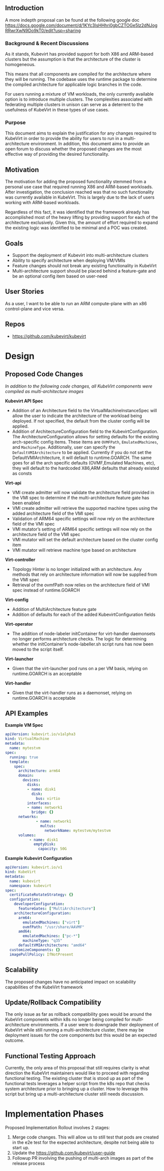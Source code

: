 ## Introduction

A more indepth proposal can be found at the following google doc https://docs.google.com/document/d/1KYc3lsHHhri0gbCZTOGe5lz2dNJogRRwrXwN9Do9kT0/edit?usp=sharing

### Background & Recent Discussions
As it stands, Kubevirt has provided support for both X86 and ARM-based clusters but the assumption is that the architecture of the cluster is homogeneous. 

This means that all components are compiled for the architecture where they will be running. The codebase uses the runtime package to determine the compiled architecture for applicable logic branches in the code. 

For users running a mixture of VM workloads, the only currently available option is to introduce multiple clusters. The complexities associated with federating multiple clusters in unison can serve as a deterrent to the usefulness of KubeVirt in these types of use cases.

### Purpose 
This document aims to explain the justification for any changes required to KubeVirt in order to provide the ability for users to run in a multi-architecture environment.  In addition, this document aims to provide an open forum to discuss whether the proposed changes are the most effective way of providing the desired functionality.

## Motivation

The motivation for adding the proposed functionality stemmed from a personal use case that required running X86 and ARM-based workloads. After investigation, the conclusion reached was that no such functionality was currently available in KubeVirt. This is largely due to the lack of users working with ARM-based workloads. 

Regardless of this fact, it was identified that the framework already has accomplished most of the heavy lifting by providing support for each of the architecture exclusively. Given this, the amount of effort required to expand the existing logic was identified to be minimal and a POC was created. 

## Goals

- Support the deployment of Kubevirt into multi-architecture clusters
- Ability to specify architecture when deploying VM/VMIs 
- Feature changes should not break any existing functionality in KubeVirt
- Multi-architecture support should be placed behind a feature-gate and be an optional config item based on user-need

## User Stories

As a user, I want to be able to run an ARM compute-plane with an x86 control-plane and vice versa.

## Repos
 - https://github.com/kubevirt/kubevirt

# Design

## Proposed Code Changes

*In addition to the following code changes, all KubeVirt components were compiled as multi-architecture images*

**Kubevirt API Spec**

- Addition of an Architecture field to the VirtualMachineInstanceSpec will allow the user to indicate the architecture of the workload being deployed. If not specified, the default from the cluster config will be applied.
- Addition of ArchitectureConfiguration field to the KubevirtConfiguration. The ArchitectureConfiguration allows for setting defaults for the existing arch-specific config items. These items are `OVMFPath`, `EmulatedMachines`, and `MachineType`. Additionally, user can specify the `DefaultVMIArchitecture` to be applied. Currently if you do not set the DefaultVMIArchitecture, it will default to runtime.GOARCH. The same goes for all the arch specific defaults (OVMF,Emulated Machines, etc), they will default to the hardcoded X86,ARM defaults that already existed  as consts
  

**Virt-api**

- VMI create admitter will now validate the architecture field provided in the VMI spec to determine if the multi-architecture feature gate has been enabled
- VMI create admitter will retrieve the supported machine types using the added architecture field of the VMI spec
- Validation of ARM64 specific settings will now rely on the architecture field of the VMI spec
- VMI mutator’s setting of ARM64 specific settings will now rely on the architecture field of the VMI spec
- VMI mutator will set the default architecture based on the cluster config item
- VMI mutator will retrieve machine type based on architecture

**Virt-controller**

- Topology Hinter is no longer initialized with an architecture. Any methods that rely on architecture information will now be supplied from the VMI spec
- Retrieval of the ovmfPath now relies on the architecture field of VMI spec instead of runtime.GOARCH

**Virt-config**

- Addition of MultiArchitecture feature gate 
- Addition of defaults for each of the added KubevirtConfiguration fields
 
**Virt-operator**

- The addition of node-labeler initContainer for virt-handler daemonsets no longer performs architecture checks. The logic for determining whether the initContainer’s node-labeller.sh script runs has now been moved to the script itself.

**Virt-launcher**

- Given that the virt-launcher pod runs on a per VM basis, relying on runtime.GOARCH is an acceptable

**Virt-handler**

- Given that the virt-handler runs as a daemonset, relying on runtime.GOARCH is acceptable


## API Examples

**Example VM Spec**

```yaml
apiVersion: kubevirt.io/v1alpha3
kind: VirtualMachine
metadata:
  name: mytestvm
spec:
  running: true
  template:
    spec:
      architecture: arm64
      domain:
        devices:
          disks:
          - name: disk1
            disk:
              bus: virtio
          interfaces:
          - name: network1
            bridge: {}
      networks:
              - name: network1
                multus:
                  networkName: mytestvm/mytestvm
      volumes:
           - name: disk1
             emptyDisk:
               capacity: 50G
```

**Example Kubevirt Configuration**

```yaml	
apiVersion: kubevirt.io/v1
kind: KubeVirt
metadata:
  name: kubevirt
  namespace: kubevirt
spec:
  certificateRotateStrategy: {}
  configuration:
    developerConfiguration:
      featureGates: ["MultiArchitecture"]
    architectureConfiguration:
      arm64:
        emulatedMachines: ["virt"]
        ovmfPath: "/usr/share/AAVMF"
      amd64:
        emulatedMachines: ["pc-*"]
        machineType: "q35"
      defaultVMIArchitecture: "amd64"
  customizeComponents: {}
  imagePullPolicy: IfNotPresent
```

## Scalability

The proposed changes have no anticipated impact on scalability capabilities of the KubeVirt framework


## Update/Rollback Compatibility

The only issue as far as rollback compatibility goes would be around the KubeVirt components within k8s no longer being compiled for multi-architecture environments. If a user were to downgrade their deployment of KubeVirt while still running a multi-architecture cluster, there may be deployment issues for the core components but this would be an expected outcome. 

## Functional Testing Approach

Currently, the only area of this proposal that still requires clarity is what direction the KubeVirt maintainers would like to proceed with regarding functional testing. The existing cluster that is stood up as part of the functional tests leverages a helper script from the k8s repo that checks system architecture prior to bringing up a cluster. How to leverage this script but bring up a multi-architecture cluster still needs discussion.

# Implementation Phases

Proposed Implementation Rollout involves 2 stages:

1. Merge code changes. This will allow us to still test that pods are created in the e2e test for the expected architecture, despite not being able to start up.
2. Update the https://github.com/kubevirt/user-guide 
3. Followup PR involving the pushing of multi-arch images as part of the release process